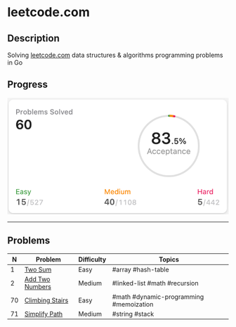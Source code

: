 # leetcode.com

## Description

Solving [leetcode.com](https://leetcode.com/) data structures & algorithms programming problems in Go

## Progress

<img alt="Progress" src="https://github.com/ju-popov/leetcode.com/raw/main/media/progress.png" />

---

## Problems

|    N | Problem                           | Difficulty | Topics                                  |
| ---- | --------------------------------- | ---------- | --------------------------------------- |
|    1 |[Two Sum][two-sum]                 | Easy       | #array #hash-table                      |
|    2 |[Add Two Numbers][add-two-numbers] | Medium     | #linked-list #math #recursion           |
|   70 |[Climbing Stairs][climbing-stairs] | Easy       | #math #dynamic-programming #memoization |
|   71 |[Simplify Path][simplify-path]     | Medium     | #string #stack |

[two-sum]: https://github.com/ju-popov/leetcode.com/tree/main/problems/two-sum
[add-two-numbers]: https://github.com/ju-popov/leetcode.com/tree/main/problems/add-two-numbers
[climbing-stairs]: https://github.com/ju-popov/leetcode.com/tree/main/problems/climbing-stairs
[simplify-path]: https://github.com/ju-popov/leetcode.com/tree/main/problems/simplify-path

